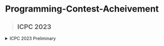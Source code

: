 # Programming-Contest-Acheivement
>## ICPC 2023
<details markdown = "1"><summary>ICPC 2023 Preliminary</summary>
  Team Name : NSTU_Aces 0.3
  
  Rank : 60th amoung 2400+ teams
  
  Standings: https://bapsoj.org/contests/icpc-preliminary-dhaka-2023/standings?fbclid=IwAR0vWQIL3ImTrO-m2Ruu1Nglf08vGOSa10qOzpA8myA2X8M0zbUNkVi08KI
  
</details>

